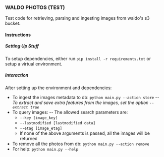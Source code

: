 ### WALDO PHOTOS (TEST)
Test code for retrieving, parsing and ingesting images from waldo's s3 bucket.

#### Instructions
##### Setting Up Stuff
To setup dependencies, either run `pip install -r requirements.txt` or setup a virtual environment.

##### Interaction
After setting up the environment and dependencies:
* To ingest the images metadata to db: `python main.py --action store`
-- _To extract and save extra features from the images, set the option `--extract true`_
* To query images:
-- The allowed search parameters are:
    * `--key [image_key]`
    * `--lastmodified [lastmodified data]`
    * `--etag [image_etag]`
    * If none of the above arguments is passed, all the images will be returned
* To remove all the photos from db: `python main.py --action remove`
* For help: `python main.py --help`